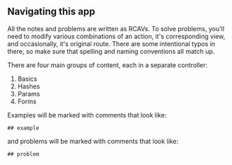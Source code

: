 ## Navigating this app
All the notes and problems are written as RCAVs. To solve problems, you'll need to modify various combinations of an action, it's corresponding view, and occasionally, it's original route. There are some intentional typos in there, so make sure that spelling and naming conventions all match up.

There are four main groups of content, each in a separate controller:

1. Basics
2. Hashes
3. Params
4. Forms

Examples will be marked with comments that look like:

    ## example

and problems will be marked with comments that look like:

    ## problem
